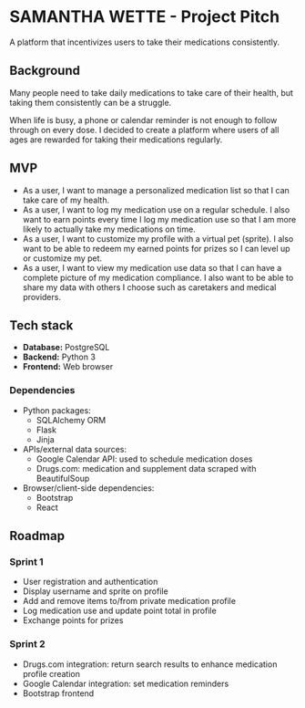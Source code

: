 # SAMANTHA WETTE - Project Pitch

A platform that incentivizes users to take their medications consistently. 

## Background

Many people need to take daily medications to take care of their health, but taking them consistently can be a struggle.

When life is busy, a phone or calendar reminder is not enough to follow through on every dose. I decided to create a platform where users of all ages are rewarded for taking their medications regularly.

## MVP

- As a user, I want to manage a personalized medication list so that I can take care of my health.
- As a user, I want to log my medication use on a regular schedule. I also want to earn points every time I log my medication use so that I am more likely to actually take my medications on time.
- As a user, I want to customize my profile with a virtual pet (sprite). I also want to be able to redeem my earned points for prizes so I can level up or customize my pet.
- As a user, I want to view my medication use data so that I can have a complete picture of my medication compliance. I also want to be able to share my data with others I choose such as caretakers and medical providers.

## Tech stack

- **Database:** PostgreSQL
- **Backend:** Python 3
- **Frontend:** Web browser

### Dependencies

- Python packages:
  - SQLAlchemy ORM
  - Flask
  - Jinja
- APIs/external data sources:
  - Google Calendar API: used to schedule medication doses
  - Drugs.com: medication and supplement data scraped with BeautifulSoup
- Browser/client-side dependencies:
  - Bootstrap
  - React

## Roadmap

### Sprint 1

- User registration and authentication
- Display username and sprite on profile
- Add and remove items to/from private medication profile
- Log medication use and update point total in profile
- Exchange points for prizes

### Sprint 2

- Drugs.com integration: return search results to enhance medication profile creation
- Google Calendar integration: set medication reminders
- Bootstrap frontend